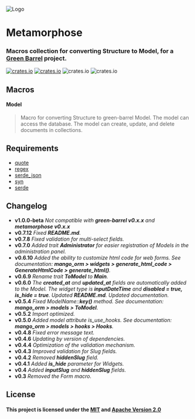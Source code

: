 ![Logo](https://github.com/kebasyaty/mango-orm/raw/master/metamorphose/images/logo.svg)

# Metamorphose

### Macros collection for converting Structure to Model, for a [Green Barrel](https://github.com/kebasyaty/green-barrel "green-barrel") project.


[![crates.io](https://img.shields.io/crates/v/metamorphose "crates.io")](https://crates.io/crates/metamorphose "crates.io")
[![crates.io](https://img.shields.io/static/v1?label=rustc&message=v1.57%2B&color=red "crates.io")](https://www.rust-lang.org/ "crates.io")
![crates.io](https://img.shields.io/crates/d/metamorphose)
![crates.io](https://img.shields.io/crates/l/metamorphose)

## Macros

#### Model

> Macro for converting Structure to green-barrel Model.
> The model can access the database.
> The model can create, update, and delete documents in collections.

## Requirements

- [quote](https://crates.io/crates/quote "quote")
- [regex](https://crates.io/crates/regex "regex")
- [serde_json](https://crates.io/crates/serde_json "serde_json")
- [syn](https://crates.io/crates/syn "syn")
- [serde](https://crates.io/crates/serde "serde")

## Changelog

- **v1.0.0-beta** _Not compatible with **green-barrel v0.x.x** and **metamorphose v0.x.x**_
- **v0.7.12** _Fixed **README.md**._
- **v0.7.8** _Fixed validation for multi-select fields._
- **v0.7.0** _Added trait **Administrator** for easier registration of Models in the administration panel._
- **v0.6.10** _Added the ability to customize html code for web forms. See documentation: **mango_orm > widgets > generate_html_code > GenerateHtmlCode > generate_html()**._
- **v0.6.9** _Rename trait **ToModel** to **Main**._
- **v0.6.0** _The **created_at** and **updated_at** fields are automatically added to the Model. The widget type is **inputDateTime** and **disabled = true, is_hide = true**. Updated **README.md**. Updated documentation._
- **v0.5.4** _Fixed ModelName::**key()** method. See documentation: **mango_orm > models > ToModel**._
- **v0.5.2** _Import optimized._
- **v0.5.0** _Added model attribute is_use_hooks. See documentation: **mango_orm > models > hooks > Hooks**._
- **v0.4.8** _Fixed error message text._
- **v0.4.6** _Updating by version of dependencies._
- **v0.4.4** _Optimization of the validation mechanism._
- **v0.4.3** _Improved validation for Slug fields._
- **v0.4.2** _Removed **hiddenSlug** field._
- **v0.4.1** _Added **is_hide** parameter for Widgets._
- **v0.4** _Added **inputSlug** and **hiddenSlug** fields._
- **v0.3** _Removed the Form macro._

## License

#### This project is licensed under the [MIT](https://github.com/kebasyaty/mango-orm/blob/master/LICENSE-MIT "MIT") and [Apache Version 2.0](https://github.com/kebasyaty/mango-orm/blob/master/LICENSE-APACHE "Apache Version 2.0")
